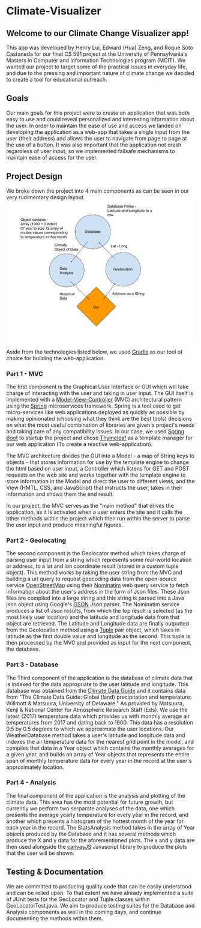 # Climate-Visualizer
## Welcome to our Climate Change Visualizer app!
This app was developed by Henry Lui, Edward (Hua) Zeng, and Roque Soto Castaneda for our final CS 591 project at the University of Pennsylvania's Masters in Computer and Information Technologies program (MCIT). We wanted our project to target some of the practical issues in everyday life, and due to the pressing and important nature of climate change we decided to create a tool for educational outreach. 

## Goals
Our main goals for this project were to create an application that was both easy to use and could reveal personalized and interesting information about the user. In order to maintain the ease of use and access we landed on developing the application as a web-app that takes a single input from the user (their address) and allows the user to navigate from page to page at the use of a button. It was also important that the application not crash regardless of user input, so we implemented failsafe mechanisms to maintain ease of access for the user. 

## Project Design
We broke down the project into 4 main components as can be seen in our very rudimentary design layout. ![](/DesignDocument.png)

Aside from the technologies listed below, we used [Gradle](https://gradle.org/) as our tool of choice for building the web-application.

### Part 1 - MVC
The first component is the Graphical User Interface or GUI which will take charge of interacting with the user and taking in user input.  The GUI itself is implemented with a [Model-View-Controller](https://en.wikipedia.org/wiki/Model%E2%80%93view%E2%80%93controller) (MVC) architectural pattern using the [Spring](https://spring.io/) microservices framework. Spring is a tool used to get micro-services like web applications deployed as quickly as possible by making opinionated (choosing what they think are the best tools) decisions on what the most useful combination of libraries are given a project's needs and taking care of any compatibility issues. In our case, we used [Spring Boot](https://spring.io/projects/spring-boot) to startup the project and chose [Thymeleaf](https://www.thymeleaf.org/) as a template manager for our web application (To create a reactive web-application).

The MVC architecture divides the GUI into a Model - a map of String keys to objects - that stores information for use by the template engine to change the html based on user input, a Controller which listens for GET and POST requests on the web site and works together with the template engine to store information in the Model and direct the user to different views, and the View (HMTL, CSS, and JavaScript) that instructs the user, takes in their information and shows them the end result.

In our project, the MVC serves as the "main method" that drives the application, as it is activated when a user enters the site and it calls the other methods within the project which then run within the server to parse the user input and produce meaningful figures.

### Part 2 - Geolocating
The second component is the Geolocator method which takes charge of parsing user input from a string which represents some real-world location or address, to a lat and lon coordinate result (stored in a custom tuple object). This method works by taking the user string from the MVC and building a url query to request geocoding data from the open-source service [OpenStreetMap](https://www.openstreetmap.org/#map=12/40.0026/-75.1181) using their [Nominatim](https://wiki.openstreetmap.org/wiki/Nominatim) web query service to fetch information about the user's address in the form of Json files. These Json files are compiled into a large string and this string is parsed into a Java json object using Google's [GSON](https://github.com/google/gson) Json parser. The Nominatim service produces a list of Json results, from which the top result is selected (as the most likely user location) and the latitude and longitude data from that object are retrieved. The Latitude and Longitude data are finally outputted from the Geolocation method using a [Tuple](https://en.wikipedia.org/wiki/Tuple) pair object, which takes in latitude as the first double value and longitude as the second. This tuple is then processed by the MVC and provided as input for the next component, the database. 

### Part 3 - Database
The Third component of the application is the database of climate data that is indexed for the data appropriate to the user latitude and longitude. This database was obtained from the [Climate Data Guide](https://climatedataguide.ucar.edu/climate-data/global-land-precipitation-and-temperature-willmott-matsuura-university-delaware) and it contains data from "The Climate Data Guide: Global (land) precipitation and temperature: Willmott & Matsuura, University of Delaware." As provided by Matsuura, Kenji & National Center for Atmospheric Research Staff (Eds). We use the latest (2017) temperature data which provides us with monthly average air temperatures from 2017 and dating back to 1900. This data has a resolution 0.5 by 0.5 degrees to which we approximate the user locations. Our WeatherDatabase method takes a user's latitude and longitude data and indexes the air temperature data for the nearest grid point in the model, and compiles that data in a Year object which contains the monthly averages for a given year, and builds an array of Year objects that represents the entire span of monthly temperature data for every year in the record at the user's approximately location.

### Part 4 - Analysis
The final component of the application is the analysis and plotting of the climate data. This area has the most potential for future growth, but currently we perform two serparate analyses of the data, one which presents the average yearly temperature for every year in the record, and another which presents a histogram of the hottest month of the year for each year in the record. The StatsAnalysis method takes in the array of Year objects produced by the Database and it has several methods which produce the X and y data for the aforementioned plots. The x and y data are then used alongside the [canvasJS](https://canvasjs.com/spring-mvc-charts/) Javascript library to produce the plots that the user will be shown.

## Testing & Documentation
We are committed to producing quality code that can be easily understood and can be relied upon. To that extent we have already implemented a suite of JUnit tests for the GeoLocator and Tuple classes within GeoLocatorTest.java. We aim to produce testing suites for the Database and Analysis components as well in the coming days, and continue documenting the methods within them.
